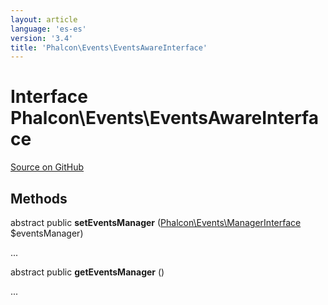 ```yaml
---
layout: article
language: 'es-es'
version: '3.4'
title: 'Phalcon\Events\EventsAwareInterface'
---
```

# Interface **Phalcon\Events\EventsAwareInterface**

<a href="https://github.com/phalcon/cphalcon/tree/v3.4.0/phalcon/events/eventsawareinterface.zep" class="btn btn-default btn-sm">Source on GitHub</a>

## Methods
abstract public  **setEventsManager** ([Phalcon\Events\ManagerInterface](/3.4/en/api/Phalcon_Events_ManagerInterface) $eventsManager)

...


abstract public  **getEventsManager** ()

...


